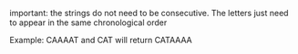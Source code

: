 important: the strings do not need to be consecutive. The letters just need to appear in the same chronological order

Example: CAAAAT and CAT will return CATAAAA
